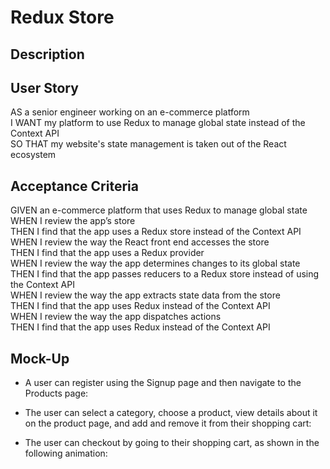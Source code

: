 # Redux Store

## Description

## User Story
AS a senior engineer working on an e-commerce platform<br>
I WANT my platform to use Redux to manage global state instead of the Context API<br>
SO THAT my website's state management is taken out of the React ecosystem

## Acceptance Criteria
GIVEN an e-commerce platform that uses Redux to manage global state<br>
WHEN I review the app’s store<br>
THEN I find that the app uses a Redux store instead of the Context API<br>
WHEN I review the way the React front end accesses the store<br>
THEN I find that the app uses a Redux provider<br>
WHEN I review the way the app determines changes to its global state<br>
THEN I find that the app passes reducers to a Redux store instead of using the Context API<br>
WHEN I review the way the app extracts state data from the store<br>
THEN I find that the app uses Redux instead of the Context API<br>
WHEN I review the way the app dispatches actions<br>
THEN I find that the app uses Redux instead of the Context API

## Mock-Up
- A user can register using the Signup page and then navigate to the Products page:

- The user can select a category, choose a product, view details about it on the product page, and add and remove it from their shopping cart:

- The user can checkout by going to their shopping cart, as shown in the following animation:

